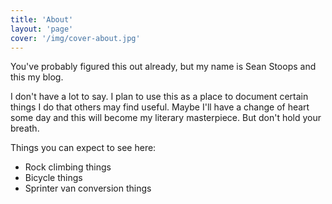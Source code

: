 ```yaml
---
title: 'About'
layout: 'page'
cover: '/img/cover-about.jpg'
---
```


You've probably figured this out already, but my name is Sean Stoops and this my blog.

I don't have a lot to say. I plan to use this as a place to document certain things I do that others may find useful. Maybe I'll have a change of heart some day and this will become my literary masterpiece. But don't hold your breath.

Things you can expect to see here:

- Rock climbing things
- Bicycle things
- Sprinter van conversion things

